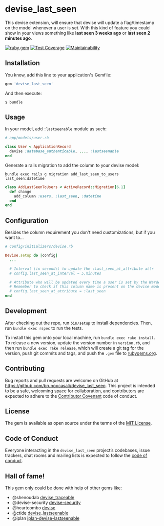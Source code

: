 # devise_last_seen

This devise extension, will ensure that devise will update a flag/timestamp on the model whenever a user is set.
With this kind of feature you could show in your views something like **last seen 3 weeks ago** or **last seen 2 minutes ago**.

[![ruby gem](https://github.com/brunoocasali/devise_last_seen/actions/workflows/gem.yml/badge.svg)](https://github.com/brunoocasali/devise_last_seen/actions/workflows/gem.yml)
[![Test Coverage](https://api.codeclimate.com/v1/badges/056e2b80cbcdb5d7b402/test_coverage)](https://codeclimate.com/github/brunoocasali/devise_last_seen/test_coverage)
[![Maintainability](https://api.codeclimate.com/v1/badges/056e2b80cbcdb5d7b402/maintainability)](https://codeclimate.com/github/brunoocasali/devise_last_seen/maintainability)

## Installation

You know, add this line to your application's Gemfile:

```ruby
gem 'devise_last_seen'
```

And then execute:

    $ bundle

## Usage

In your model, add `:lastseenable` module as such:

```rb
# app/models/user.rb

class User < ApplicationRecord
  devise :database_authenticable, ..., :lastseenable
end
```

Generate a rails migration to add the column to your devise model:

```
bundle exec rails g migration add_last_seen_to_users last_seen:datetime
```

```rb
class AddLastSeenToUsers < ActiveRecord::Migration[6.1]
  def change
    add_column :users, :last_seen, :datetime
  end
end
```

## Configuration

Besides the column requirement you don't need customizations, but if you want to...

```rb
# config/initializers/devise.rb

Devise.setup do |config|
  ...

  # Interval (in seconds) to update the :last_seen_at_attribute attr
  # config.last_seen_at_interval = 5.minutes

  # Attribute who will be updated every time a user is set by the Warden's after_save callback
  # Remember to check if this column name is present on the devise model table.
  # config.last_seen_at_attribute = :last_seen
end
```

## Development

After checking out the repo, run `bin/setup` to install dependencies. Then, run `bundle exec rspec` to run the tests. 

To install this gem onto your local machine, run `bundle exec rake install`. 
To release a new version, update the version number in `version.rb`, and then run `bundle exec rake release`, which will create a git tag for the version, push git commits and tags, and push the `.gem` file to [rubygems.org](https://rubygems.org).

## Contributing

Bug reports and pull requests are welcome on GitHub at https://github.com/brunoocasali/devise_last_seen. This project is intended to be a safe, welcoming space for collaboration, and contributors are expected to adhere to the [Contributor Covenant](http://contributor-covenant.org) code of conduct.

## License

The gem is available as open source under the terms of the [MIT License](https://opensource.org/licenses/MIT).

## Code of Conduct

Everyone interacting in the `devise_last_seen` project’s codebases, issue trackers, chat rooms and mailing lists is expected to follow the [code of conduct](https://github.com/[USERNAME]/devise_last_seen/blob/master/CODE_OF_CONDUCT.md).


## Hall of fame!

This gem only could be done with help of other gems like:

- @shenoudab [devise_traceable](https://github.com/shenoudab/devise_traceable)
- @devise-security [devise-security](https://github.com/devise-security/devise-security)
- @heartcombo [devise](https://github.com/heartcombo/devise)
- @ctide [devise_lastseenable](https://github.com/ctide/devise_lastseenable)
- @iplan [iplan-devise-lastseenable](https://github.com/iplan/iplan-devise-lastseenable)
